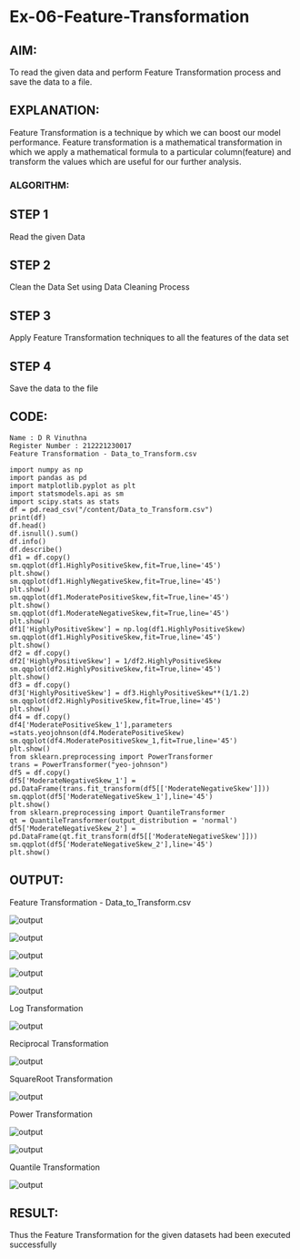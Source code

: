 # Ex-06-Feature-Transformation

## AIM:
To read the given data and perform Feature Transformation process and save the data to a file.

## EXPLANATION:
Feature Transformation is a technique by which we can boost our model performance. Feature transformation is a mathematical transformation in which we apply a mathematical formula to a particular column(feature) and transform the values which are useful for our further analysis.

### ALGORITHM:
## STEP 1
Read the given Data

## STEP 2 
Clean the Data Set using Data Cleaning Process

## STEP 3
Apply Feature Transformation techniques to all the features of the data set

## STEP 4 
Save the data to the file

## CODE:
```
Name : D R Vinuthna
Register Number : 212221230017
Feature Transformation - Data_to_Transform.csv
```

```
import numpy as np
import pandas as pd
import matplotlib.pyplot as plt
import statsmodels.api as sm
import scipy.stats as stats
df = pd.read_csv("/content/Data_to_Transform.csv")
print(df)
df.head()
df.isnull().sum()
df.info()
df.describe()
df1 = df.copy()
sm.qqplot(df1.HighlyPositiveSkew,fit=True,line='45')
plt.show()
sm.qqplot(df1.HighlyNegativeSkew,fit=True,line='45')
plt.show()
sm.qqplot(df1.ModeratePositiveSkew,fit=True,line='45')
plt.show()
sm.qqplot(df1.ModerateNegativeSkew,fit=True,line='45')
plt.show()
df1['HighlyPositiveSkew'] = np.log(df1.HighlyPositiveSkew)
sm.qqplot(df1.HighlyPositiveSkew,fit=True,line='45')
plt.show()
df2 = df.copy()
df2['HighlyPositiveSkew'] = 1/df2.HighlyPositiveSkew
sm.qqplot(df2.HighlyPositiveSkew,fit=True,line='45')
plt.show()
df3 = df.copy()
df3['HighlyPositiveSkew'] = df3.HighlyPositiveSkew**(1/1.2)
sm.qqplot(df2.HighlyPositiveSkew,fit=True,line='45')
plt.show()
df4 = df.copy()
df4['ModeratePositiveSkew_1'],parameters =stats.yeojohnson(df4.ModeratePositiveSkew)
sm.qqplot(df4.ModeratePositiveSkew_1,fit=True,line='45')
plt.show()
from sklearn.preprocessing import PowerTransformer 
trans = PowerTransformer("yeo-johnson")
df5 = df.copy()
df5['ModerateNegativeSkew_1'] = pd.DataFrame(trans.fit_transform(df5[['ModerateNegativeSkew']]))
sm.qqplot(df5['ModerateNegativeSkew_1'],line='45')
plt.show()
from sklearn.preprocessing import QuantileTransformer
qt = QuantileTransformer(output_distribution = 'normal')
df5['ModerateNegativeSkew_2'] = pd.DataFrame(qt.fit_transform(df5[['ModerateNegativeSkew']]))
sm.qqplot(df5['ModerateNegativeSkew_2'],line='45')
plt.show()
```
## OUTPUT:

Feature Transformation - Data_to_Transform.csv

![output](https://github.com/Hemapriya-2004/Ex-06-Feature-Transformation/blob/main/6.1.jpg)

![output](https://github.com/Hemapriya-2004/Ex-06-Feature-Transformation/blob/main/6.2.jpg)

![output](https://github.com/Hemapriya-2004/Ex-06-Feature-Transformation/blob/main/6.3.jpg)

![output](https://github.com/Hemapriya-2004/Ex-06-Feature-Transformation/blob/main/6.4.jpg)

![output](https://github.com/Hemapriya-2004/Ex-06-Feature-Transformation/blob/main/6.5.jpg)

Log Transformation

![output](https://github.com/Hemapriya-2004/Ex-06-Feature-Transformation/blob/main/6.6.jpg)

Reciprocal Transformation

![output](https://github.com/Hemapriya-2004/Ex-06-Feature-Transformation/blob/main/6.7.jpg)

SquareRoot Transformation

![output](https://github.com/Hemapriya-2004/Ex-06-Feature-Transformation/blob/main/6.8.jpg)

Power Transformation

![output](https://github.com/Hemapriya-2004/Ex-06-Feature-Transformation/blob/main/6.9.jpg)

![output](https://github.com/Hemapriya-2004/Ex-06-Feature-Transformation/blob/main/6.10.jpg)

Quantile Transformation

![output](https://github.com/Hemapriya-2004/Ex-06-Feature-Transformation/blob/main/6.11.jpg)

## RESULT:
Thus the Feature Transformation for the given datasets had been executed successfully
